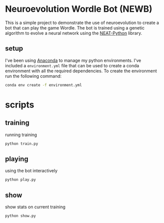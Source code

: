 # Neuroevolution Wordle Bot (NEWB)

This is a simple project to demonstrate the use of neuroevolution to create a bot that can play the game Wordle. The bot is trained using a genetic algorithm to evolve a neural network using the [NEAT-Python](https://neat-python.readthedocs.io/en/latest/) library.

## setup

I've been using [Anaconda](https://www.anaconda.com/) to manage my python environments. I've included a `environment.yml` file that can be used to create a conda environment with all the required dependencies. To create the environment run the following command:

```bash
conda env create -f environment.yml
```

# scripts

## training

running training

```bash
python train.py
```

## playing

using the bot interactively

```bash
python play.py
```

## show

show stats on current training

```bash
python show.py
```